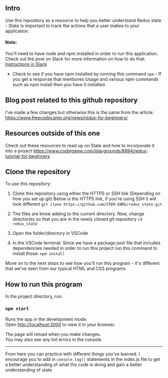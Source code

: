 ## Intro
Use this repository as a resource to help you better understand Redux state - State is important to track the actions that a user makes to your application. 

#### Note: 
You'll need to have node and npm installed in order to run this application. Check out the post on Slack for more information on how to do that: [Instructions in Slack](https://stem-enrg.slack.com/archives/C04JHF6EBPV/p1677198419326669)

- Check to see if you have npm installed by running this command `npm` - If you get a response that mentiones Usage and various npm commands such as npm install then you have it installed.

## Blog post related to this github repository
I've made a few changes but otherwise this is the same from the article: 
https://www.freecodecamp.org/news/redux-for-beginners/

## Resources outside of this one
Check out these resources to read up on State and how to incorporate it into a project
https://www.codingame.com/playgrounds/8894/redux-tutorial-for-beginners

## Clone the repository
To use this repository: 
1. Clone this repository using either the HTTPS or SSH link (Depending on how you set up git)
Below is the HTTPS link, if you're using SSH it will look different
`git clone https://github.com/STEM-ENRG/redux_state.git`

2. The files are know adding to the current directory. Now, change directories so that you are in the newly cloned git repository
`cd redux_state`

3. Open the folder/directory in VSCode

4. In the VSCode terminal: Since we have a package.json file that includes dependencies needed in order to run this project run this command to install those:
`npm install`

Move on to the next steps to see how you'll run this program - It's different that we've seen from our typical HTML and CSS programs

## How to run this program

In the project directory, run:

### `npm start`

Runs the app in the development mode.\
Open [http://localhost:3000](http://localhost:3000) to view it in your browser.

The page will reload when you make changes.\
You may also see any lint errors in the console.

-------
From here you can practice with different things you've learned. I encourage you to add in `console.log()` statements in the index.js file to get a better understanding of what the code is doing and gain a better understanding of state

